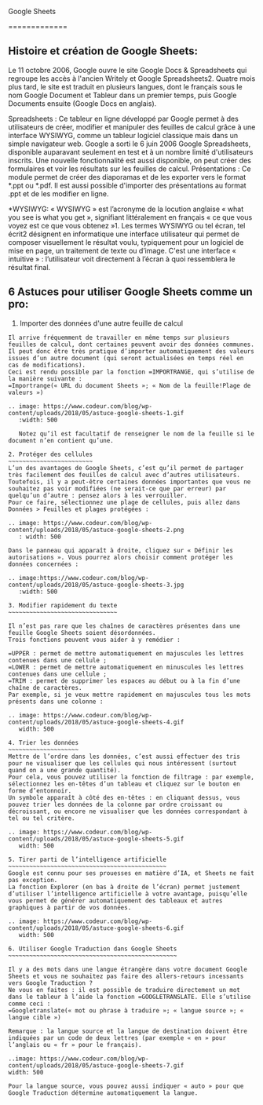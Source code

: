 Google Sheets 

=============

Histoire et création de Google Sheets:
--------------------------------------

Le 11 octobre 2006, Google ouvre le site Google Docs & Spreadsheets qui regroupe les accès à l'ancien Writely et Google Spreadsheets2.
Quatre mois plus tard, le site est traduit en plusieurs langues, dont le français sous le nom Google Document et Tableur dans un premier temps, puis Google Documents ensuite (Google Docs en anglais).

Spreadsheets : Ce tableur en ligne développé par Google permet à des utilisateurs de créer, modifier et manipuler des feuilles de calcul grâce à une interface WYSIWYG, comme un tableur logiciel classique mais dans un simple navigateur web. Google a sorti le 6 juin 2006 Google Spreadsheets, disponible auparavant seulement en test et à un nombre limité d'utilisateurs inscrits. Une nouvelle fonctionnalité est aussi disponible, on peut créer des formulaires et voir les résultats sur les feuilles de calcul.
Présentations : Ce module permet de créer des diaporamas et de les exporter vers le format *.ppt ou *.pdf. Il est aussi possible d'importer des présentations au format .ppt et de les modifier en ligne.

*WYSIWYG: « WYSIWYG » est l’acronyme de la locution anglaise « what you see is what you get », signifiant littéralement en français « ce que vous voyez est ce que vous obtenez »1.
Les termes WYSIWYG ou tel écran, tel écrit2 désignent en informatique une interface utilisateur qui permet de composer visuellement le résultat voulu, typiquement pour un logiciel de mise en page, un traitement de texte ou d’image. C'est une interface « intuitive » : l’utilisateur voit directement à l’écran à quoi ressemblera le résultat final.

6 Astuces pour utiliser Google Sheets comme un pro:
--------------------------------------------------
1. Importer des données d'une autre feuille de calcul
~~~~~~~~~~~~~~~~~~~~~~~~~~~~~~~~~~~~~~~~~~~~~~~~~~~~~~
Il arrive fréquemment de travailler en même temps sur plusieurs feuilles de calcul, dont certaines peuvent avoir des données communes.
Il peut donc être très pratique d’importer automatiquement des valeurs issues d’un autre document (qui seront actualisées en temps réel en cas de modifications).
Ceci est rendu possible par la fonction =IMPORTRANGE, qui s’utilise de la manière suivante :
=Importrange(« URL du document Sheets »; « Nom de la feuille!Plage de valeurs »)

.. image: https://www.codeur.com/blog/wp-content/uploads/2018/05/astuce-google-sheets-1.gif
   :width: 500

   Notez qu’il est facultatif de renseigner le nom de la feuille si le document n’en contient qu’une.

2. Protéger des cellules
~~~~~~~~~~~~~~~~~~~~~~~~
L’un des avantages de Google Sheets, c’est qu’il permet de partager très facilement des feuilles de calcul avec d’autres utilisateurs.
Toutefois, il y a peut-être certaines données importantes que vous ne souhaitez pas voir modifiées (ne serait-ce que par erreur) par quelqu’un d’autre : pensez alors à les verrouiller.
Pour ce faire, sélectionnez une plage de cellules, puis allez dans Données > Feuilles et plages protégées :

.. image: https://www.codeur.com/blog/wp-content/uploads/2018/05/astuce-google-sheets-2.png
   : width: 500

Dans le panneau qui apparaît à droite, cliquez sur « Définir les autorisations ». Vous pourrez alors choisir comment protéger les données concernées :

.. image:https://www.codeur.com/blog/wp-content/uploads/2018/05/astuce-google-sheets-3.jpg
   :width: 500

3. Modifier rapidement du texte
~~~~~~~~~~~~~~~~~~~~~~~~~~~~~~~

Il n’est pas rare que les chaînes de caractères présentes dans une feuille Google Sheets soient désordonnées.
Trois fonctions peuvent vous aider à y remédier :

=UPPER : permet de mettre automatiquement en majuscules les lettres contenues dans une cellule ;
=LOWER : permet de mettre automatiquement en minuscules les lettres contenues dans une cellule ;
=TRIM : permet de supprimer les espaces au début ou à la fin d’une chaîne de caractères.
Par exemple, si je veux mettre rapidement en majuscules tous les mots présents dans une colonne :

.. image: https://www.codeur.com/blog/wp-content/uploads/2018/05/astuce-google-sheets-4.gif
   width: 500

4. Trier les données
~~~~~~~~~~~~~~~~~~~~
Mettre de l’ordre dans les données, c’est aussi effectuer des tris pour ne visualiser que les cellules qui nous intéressent (surtout quand on a une grande quantité).
Pour cela, vous pouvez utiliser la fonction de filtrage : par exemple, sélectionnez les en-têtes d’un tableau et cliquez sur le bouton en forme d’entonnoir.
Un symbole apparaît à côté des en-têtes : en cliquant dessus, vous pouvez trier les données de la colonne par ordre croissant ou décroissant, ou encore ne visualiser que les données correspondant à tel ou tel critère.

.. image: https://www.codeur.com/blog/wp-content/uploads/2018/05/astuce-google-sheets-5.gif
   width: 500

5. Tirer parti de l’intelligence artificielle
~~~~~~~~~~~~~~~~~~~~~~~~~~~~~~~~~~~~~~~~~~~~~
Google est connu pour ses prouesses en matière d’IA, et Sheets ne fait pas exception.
La fonction Explorer (en bas à droite de l’écran) permet justement d’utiliser l’intelligence artificielle à votre avantage, puisqu’elle vous permet de générer automatiquement des tableaux et autres graphiques à partir de vos données.

.. image: https://www.codeur.com/blog/wp-content/uploads/2018/05/astuce-google-sheets-6.gif
   width: 500

6. Utiliser Google Traduction dans Google Sheets
~~~~~~~~~~~~~~~~~~~~~~~~~~~~~~~~~~~~~~~~~~~~~~~~

Il y a des mots dans une langue étrangère dans votre document Google Sheets et vous ne souhaitez pas faire des allers-retours incessants vers Google Traduction ?
Ne vous en faites : il est possible de traduire directement un mot dans le tableur à l’aide la fonction =GOOGLETRANSLATE. Elle s’utilise comme ceci :
=Googletranslate(« mot ou phrase à traduire »; « langue source »; « langue cible »)

Remarque : la langue source et la langue de destination doivent être indiquées par un code de deux lettres (par exemple « en » pour l’anglais ou « fr » pour le français).

..image: https://www.codeur.com/blog/wp-content/uploads/2018/05/astuce-google-sheets-7.gif
width: 500 

Pour la langue source, vous pouvez aussi indiquer « auto » pour que Google Traduction détermine automatiquement la langue.

